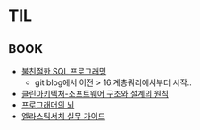 # TIL

## BOOK
* [불친절한 SQL 프로그래밍](https://github.com/Limhyeonsu/TIL/tree/main/BOOK/%EB%B6%88%EC%B9%9C%EC%A0%88%ED%95%9C%20SQL%20%ED%94%84%EB%A1%9C%EA%B7%B8%EB%9E%98%EB%B0%8D)
  * git blog에서 이전 > 16.계층쿼리에서부터 시작..
* [클린아키텍처-소프트웨어 구조와 설계의 원칙](https://github.com/Limhyeonsu/TIL/tree/main/BOOK/%ED%81%B4%EB%A6%B0%EC%95%84%ED%82%A4%ED%85%8D%EC%B2%98-%EC%86%8C%ED%94%84%ED%8A%B8%EC%9B%A8%EC%96%B4%20%EA%B5%AC%EC%A1%B0%EC%99%80%20%EC%84%A4%EA%B3%84%EC%9D%98%20%EC%9B%90%EC%B9%99)
* [프로그래머의 뇌](https://github.com/Limhyeonsu/TIL/tree/main/BOOK/%ED%94%84%EB%A1%9C%EA%B7%B8%EB%9E%98%EB%A8%B8%EC%9D%98%20%EB%87%8C)
* [엘라스틱서치 실무 가이드](https://github.com/Limhyeonsu/TIL/tree/main/BOOK/%EC%97%98%EB%9D%BC%EC%8A%A4%ED%8B%B1%EC%84%9C%EC%B9%98%20%EC%8B%A4%EB%AC%B4%20%EA%B0%80%EC%9D%B4%EB%93%9C)
